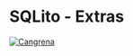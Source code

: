 # SQLito - Extras

[![Cangrena](http://img.youtube.com/vi/iHdQNjKaBi0/0.jpg)](http://www.youtube.com/watch?v=iHdQNjKaBi0&t=8s)
